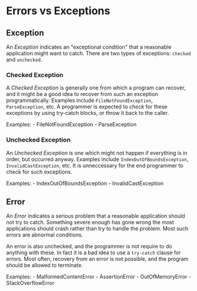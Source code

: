 # Errors vs Exceptions #

## Exception ##

An *Exception* indicates an "exceptional condition" that a reasonable application might want to catch. There are two types of exceptions: `checked` and `unchecked`.

### Checked Exception ###

A *Checked Exception* is generally one from which a program can recover, and it might be a good idea to recover from such an exception programmatically. Examples include `FileNotFoundException`, `ParseException`, etc.  A programmer is expected to _check_ for these exceptions by using try-catch blocks, or throw it back to the caller.

Examples:
    - FileNotFoundException
    - ParseException

### Unchecked Exception ###

An *Unchecked Exception* is one which might not happen if everything is in order, but occurred anyway. Examples include `IndexOutOfBoundsException`, `InvalidCastException`, etc. It is unneccessary for the end programmer to check for such exceptions.

Examples:
    - IndexOutOfBoundsException
    - InvalidCastException

## Error ##

An *Error* indicates a serious problem that a reasonable application should not try to catch. Something severe enough has gone wrong the most applications should crash rather than try to handle the problem. Most such errors are abnormal conditions.

An error is also unchecked, and the programmer is not require to do anything with these. In fact it is a bad idea to use a `try-catch` clause for errors. Most often, recovery from an error is not possible, and the program should be allowed to terminate.

Examples:
    - MalformedContentError
    - AssertionError
    - OutOfMemoryError
    - StackOverflowError
